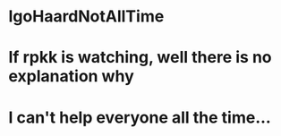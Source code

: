 # IgoHaardNotAllTime
# If rpkk is watching, well there is no explanation why
# I can't help everyone all the time...
